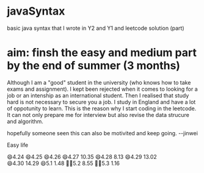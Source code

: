 # javaSyntax
basic java syntax that I wrote in Y2 and Y1 and leetcode solution (part)


# aim: finsh the easy and medium part by the end of summer (3 months)

Although I am a "good" student in the university (who knows how to take exams and assignment). I kept been rejected when it comes to looking for a job or an intenship as an international student. Then I realised that study hard is not necessary to secure you a job. I study in England and have a lot of oppotunity to learn. This is the reason why I start coding in the leetcode. It can not only prepare me for interview but also revise the data strucure and algorithm. 

hopefully someone seen this can also be motivited and keep going.
--jinwei

Easy life

😄4.24 
😄4.25
😄4.26
😄4.27 10.35
😄4.28 8.13
😄4.29 13.02  
😄4.30 14.29
😄5.1 1.48
💪🏼5.2 8.55
💪🏼5.3 1.16
